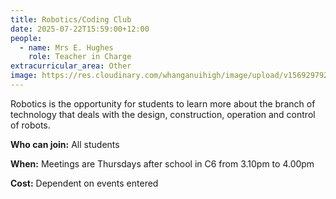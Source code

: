 ```yaml
---
title: Robotics/Coding Club
date: 2025-07-22T15:59:00+12:00
people:
  - name: Mrs E. Hughes
    role: Teacher in Charge
extracurricular_area: Other
image: https://res.cloudinary.com/whanganuihigh/image/upload/v1569297920/Performing%20Arts/Robotics.jpg
---
```

Robotics is the opportunity for students to learn more about the branch of technology that deals with the design, construction, operation and control of robots.

**Who can join:** All students 

**When:** Meetings are Thursdays after school in C6 from 3.10pm to 4.00pm

**Cost:** Dependent on events entered
